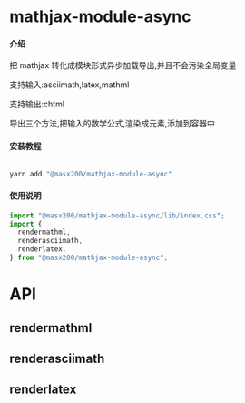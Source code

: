 # mathjax-module-async

#### 介绍

把 mathjax 转化成模块形式异步加载导出,并且不会污染全局变量

支持输入:asciimath,latex,mathml

支持输出:chtml

导出三个方法,把输入的数学公式,渲染成元素,添加到容器中

#### 安装教程

```powershell

yarn add "@masx200/mathjax-module-async"
```

#### 使用说明

```js
import "@masx200/mathjax-module-async/lib/index.css";
import {
  rendermathml,
  renderasciimath,
  renderlatex,
} from "@masx200/mathjax-module-async";
```

# API

## rendermathml

## renderasciimath

## renderlatex
